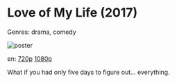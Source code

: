 # Love of My Life (2017)

Genres: drama, comedy

![poster](http://image.tmdb.org/t/p/w500/7b19Sh0Aef5vGa0OFtvJxLe2SK9.jpg)

en:
  [720p](magnet:?xt=urn:btih:D6D206FCC7B1FA09D6736C6924D38AF8AD959B73&tr=udp://glotorrents.pw:6969/announce&tr=udp://tracker.opentrackr.org:1337/announce&tr=udp://torrent.gresille.org:80/announce&tr=udp://tracker.openbittorrent.com:80&tr=udp://tracker.coppersurfer.tk:6969&tr=udp://tracker.leechers-paradise.org:6969&tr=udp://p4p.arenabg.ch:1337&tr=udp://tracker.internetwarriors.net:1337)
  [1080p](magnet:?xt=urn:btih:1F4E0C1191015B96324650EA15D1C101BD9010B6&tr=udp://glotorrents.pw:6969/announce&tr=udp://tracker.opentrackr.org:1337/announce&tr=udp://torrent.gresille.org:80/announce&tr=udp://tracker.openbittorrent.com:80&tr=udp://tracker.coppersurfer.tk:6969&tr=udp://tracker.leechers-paradise.org:6969&tr=udp://p4p.arenabg.ch:1337&tr=udp://tracker.internetwarriors.net:1337)
  


What if you had only five days to figure out... everything.